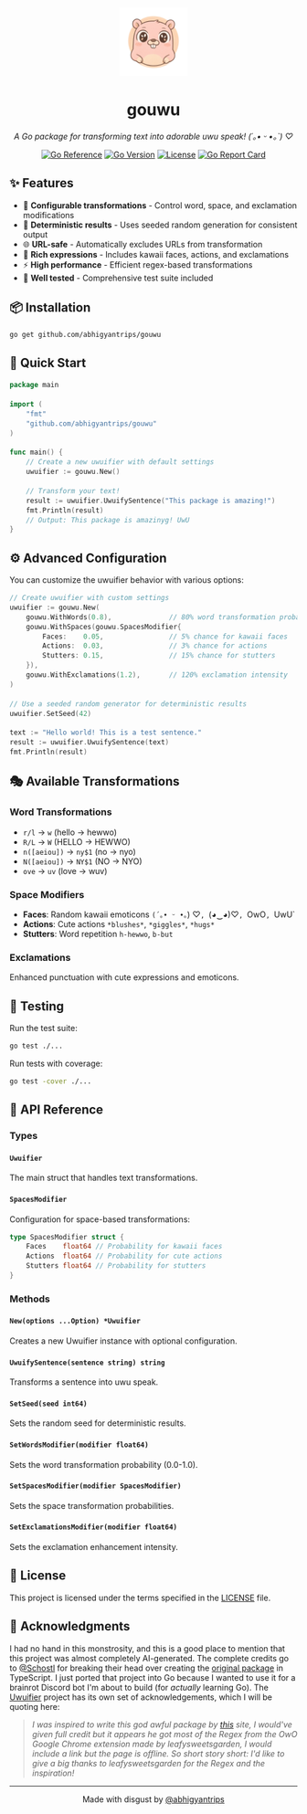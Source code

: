<div align="center">
  <img src="meta/gouwu-logo.png" alt="gouwu logo" height="120">
  <h1>gouwu</h1>
  <p><em>A Go package for transforming text into adorable uwu speak! (´｡• ᵕ •｡`) ♡</em></p>
  
  [![Go Reference](https://pkg.go.dev/badge/github.com/abhigyantrips/gouwu.svg)](https://pkg.go.dev/github.com/abhigyantrips/gouwu)
  [![Go Version](https://img.shields.io/github/go-mod/go-version/abhigyantrips/gouwu)](https://golang.org/)
  [![License](https://img.shields.io/github/license/abhigyantrips/gouwu)](LICENSE)
  [![Go Report Card](https://goreportcard.com/badge/github.com/abhigyantrips/gouwu)](https://goreportcard.com/report/github.com/abhigyantrips/gouwu)
</div>

## ✨ Features

- 🎯 **Configurable transformations** - Control word, space, and exclamation modifications
- 🎲 **Deterministic results** - Uses seeded random generation for consistent output
- 🌐 **URL-safe** - Automatically excludes URLs from transformation
- 🎨 **Rich expressions** - Includes kawaii faces, actions, and exclamations
- ⚡ **High performance** - Efficient regex-based transformations
- 🧪 **Well tested** - Comprehensive test suite included

## 📦 Installation

```bash
go get github.com/abhigyantrips/gouwu
```

## 🚀 Quick Start

```go
package main

import (
    "fmt"
    "github.com/abhigyantrips/gouwu"
)

func main() {
    // Create a new uwuifier with default settings
    uwuifier := gouwu.New()
    
    // Transform your text!
    result := uwuifier.UwuifySentence("This package is amazing!")
    fmt.Println(result)
    // Output: This package is amazinyg! UwU
}
```

## ⚙️ Advanced Configuration

You can customize the uwuifier behavior with various options:

```go
// Create uwuifier with custom settings
uwuifier := gouwu.New(
    gouwu.WithWords(0.8),              // 80% word transformation probability
    gouwu.WithSpaces(gouwu.SpacesModifier{
        Faces:    0.05,                // 5% chance for kawaii faces
        Actions:  0.03,                // 3% chance for actions
        Stutters: 0.15,                // 15% chance for stutters
    }),
    gouwu.WithExclamations(1.2),       // 120% exclamation intensity
)

// Use a seeded random generator for deterministic results
uwuifier.SetSeed(42)

text := "Hello world! This is a test sentence."
result := uwuifier.UwuifySentence(text)
fmt.Println(result)
```

## 🎭 Available Transformations

### Word Transformations
- `r/l` → `w` (hello → hewwo)
- `R/L` → `W` (HELLO → HEWWO)
- `n([aeiou])` → `ny$1` (no → nyo)
- `N([aeiou])` → `NY$1` (NO → NYO)
- `ove` → `uv` (love → wuv)

### Space Modifiers
- **Faces**: Random kawaii emoticons `(´｡• ᵕ •｡`) ♡`, `(◕‿◕)♡`, `OwO`, `UwU`
- **Actions**: Cute actions `*blushes*`, `*giggles*`, `*hugs*`
- **Stutters**: Word repetition `h-hewwo`, `b-but`

### Exclamations
Enhanced punctuation with cute expressions and emoticons.

## 🧪 Testing

Run the test suite:

```bash
go test ./...
```

Run tests with coverage:

```bash
go test -cover ./...
```

## 📖 API Reference

### Types

#### `Uwuifier`
The main struct that handles text transformations.

#### `SpacesModifier`
Configuration for space-based transformations:
```go
type SpacesModifier struct {
    Faces    float64 // Probability for kawaii faces
    Actions  float64 // Probability for cute actions  
    Stutters float64 // Probability for stutters
}
```

### Methods

#### `New(options ...Option) *Uwuifier`
Creates a new Uwuifier instance with optional configuration.

#### `UwuifySentence(sentence string) string`
Transforms a sentence into uwu speak.

#### `SetSeed(seed int64)`
Sets the random seed for deterministic results.

#### `SetWordsModifier(modifier float64)`
Sets the word transformation probability (0.0-1.0).

#### `SetSpacesModifier(modifier SpacesModifier)`
Sets the space transformation probabilities.

#### `SetExclamationsModifier(modifier float64)`
Sets the exclamation enhancement intensity.

## 📄 License

This project is licensed under the terms specified in the [LICENSE](LICENSE) file.

## 🙏 Acknowledgments

I had no hand in this monstrosity, and this is a good place to mention that this project was almost completely AI-generated. The complete credits go to [@Schostl](https://github.com/Schotsl/) for breaking their head over creating the [original package](https://github.com/Schotsl/Uwuifier) in TypeScript. I just ported that project into Go because I wanted to use it for a brainrot Discord bot I'm about to build (for *actually* learning Go). The [Uwuifier](https://uwuifier.com) project has its own set of acknowledgements, which I will be quoting here:

> *I was inspired to write this god awful package by*
> *[this](https://honk.moe/tools/owo.html) site, I would've given full credit but*
> *it appears he got most of the Regex from the OwO Google Chrome extension made by*
> *leafysweetsgarden, I would include a link but the page is offline. So short*
> *story short: I'd like to give a big thanks to leafysweetsgarden for the Regex*
> *and the inspiration!*

---

<div align="center">
  Made with disgust by <a href="https://github.com/abhigyantrips">@abhigyantrips</a>
</div>